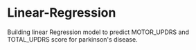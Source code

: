 # Linear-Regression
Building linear Regression model to predict MOTOR_UPDRS and TOTAL_UPDRS score for parkinson's  disease.
